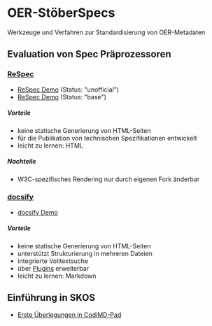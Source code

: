 # OER-StöberSpecs

Werkzeuge und Verfahren zur Standardisierung von OER-Metadaten

## Evaluation von Spec Präprozessoren

### [ReSpec](https://github.com/w3c/respec)

* [ReSpec Demo](evaluation/ReSpec/demo-unofficial.html) (Status: "unofficial")
* [ReSpec Demo](evaluation/ReSpec/demo-base.html) (Status: "base")

##### Vorteile

- keine statische Generierung von HTML-Seiten
- für die Publikation von technischen Spezifikationen entwickelt
- leicht zu lernen: HTML

##### Nachteile

- W3C-spezifisches Rendering nur durch eigenen Fork änderbar

### [docsify](https://github.com/docsifyjs/docsify)

* [docsify Demo](evaluation/docsify/index.html)

##### Vorteile

- keine statische Generierung von HTML-Seiten
- unterstützt Strukturierung in mehreren Dateien
- integrierte Volltextsuche
- über [Plugins](https://docsify.js.org/#/plugins) erweiterbar
- leicht zu lernen: Markdown

## Einführung in SKOS

* [Erste Überlegungen in CodiMD-Pad](https://pad.gwdg.de/D-QEi-z6RleT1kxBccpWww)
